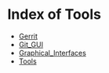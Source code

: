 # Index of Tools

- [Gerrit](../Tools/Gerrit)
- [Git_GUI](../Tools/Git_GUI)
- [Graphical_Interfaces](../Tools/Graphical_Interfaces)
- [Tools](../Tools/Tools)
